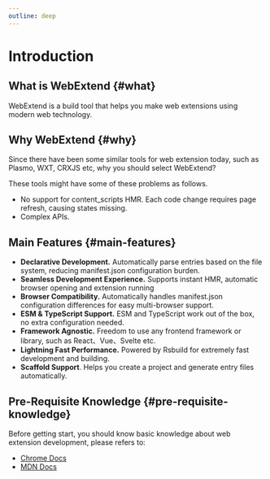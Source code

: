 ```yaml
---
outline: deep
---
```


# Introduction

## What is WebExtend {#what}

WebExtend is a build tool that helps you make web extensions using modern web technology.

## Why WebExtend {#why}

Since there have been some similar tools for web extension today, such as Plasmo, WXT, CRXJS etc, why you should select WebExtend?

These tools might have some of these problems as follows.

- No support for content_scripts HMR. Each code change requires page refresh, causing states missing.
- Complex APIs.

## Main Features {#main-features}

- **Declarative Development.** Automatically parse entries based on the file system, reducing manifest.json configuration burden.
- **Seamless Development Experience.** Supports instant HMR, automatic browser opening and extension running
- **Browser Compatibility.** Automatically handles manifest.json configuration differences for easy multi-browser support.
- **ESM & TypeScript Support.** ESM and TypeScript work out of the box, no extra configuration needed.
- **Framework Agnostic.** Freedom to use any frontend framework or library, such as React、Vue、Svelte etc.
- **Lightning Fast Performance.** Powered by Rsbuild for extremely fast development and building.
- **Scaffold Support**. Helps you create a project and generate entry files automatically.

## Pre-Requisite Knowledge {#pre-requisite-knowledge}

Before getting start, you should know basic knowledge about web extension development, please refers to:

- [Chrome Docs](https://developer.chrome.com/docs/extensions/get-started)
- [MDN Docs](https://developer.mozilla.org/en-US/docs/Mozilla/Add-ons/WebExtensions)
